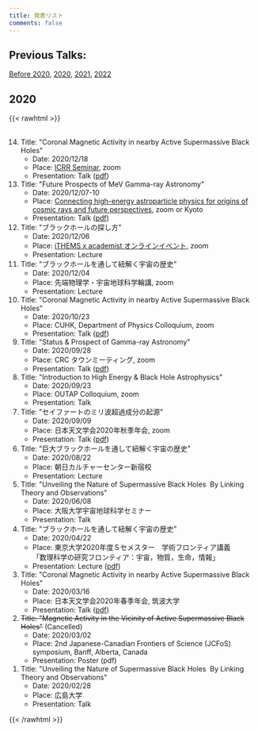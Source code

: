 ```yaml
---
title: 発表リスト
comments: false
---
```




## Previous Talks:
[Before 2020](../talk_before2020/), [2020](../talk_2020/), [2021](../talk_2021/), [2022](../talk_2022/)

## 2020
{{< rawhtml >}}
    <ol reversed> 
    <li>Title: "Coronal Magnetic Activity in nearby Active Supermassive Black Holes"
    <ul>
        <li>Date: 2020/12/18</li>
        <li>Place: <a href='http://www.icrr.u-tokyo.ac.jp/icrr_seminar/index_j.html'>ICRR Seminar</a>, zoom</li>
        <li>Presentation: Talk (<a href='../files/talk/2020/yinoue_201218_ICRR.pdf'>pdf</a>)</li>
    </ul>
    </li>
    <li>Title: "Future Prospects of MeV Gamma-ray Astronomy"
    <ul>
        <li>Date: 2020/12/07-10</li>
        <li>Place: <a href='http://www2.yukawa.kyoto-u.ac.jp/~crphys2020/'>Connecting high-energy astroparticle physics for origins of cosmic rays and future perspectives</a>, zoom or Kyoto</li>
        <li>Presentation: Talk (<a href='../files/talk/2020/yinoue_201209_Kyoto.pdf'>pdf</a>)</li>
    </ul>
    </li>
    <li>Title: "ブラックホールの探し方"
    <ul>
        <li>Date: 2020/12/06</li>
        <li>Place: <a href='https://www.blackhole.academist-cf.com/'>iTHEMS x academist オンラインイベント</a>, zoom</li>
        <li>Presentation: Lecture</li>
    </ul>
    </li>
    <li>Title: "ブラックホールを通して紐解く宇宙の歴史"
    <ul>
        <li>Date: 2020/12/04</li>
        <li>Place: 先端物理学・宇宙地球科学輪講, zoom</li>
        <li>Presentation: Lecture</li>
    </ul>
    </li>
    <li>Title: "Coronal Magnetic Activity in nearby Active Supermassive Black Holes"
    <ul>
        <li>Date: 2020/10/23</li>
        <li>Place: CUHK, Department of Physics Colloquium, zoom</li>
        <li>Presentation: Talk (<a href='../files/talk/2020/yinoue_201023_CUHK.pdf'>pdf</a>)</li>
    </ul>
    </li>
    <li>Title: "Status & Prospect of Gamma-ray Astronomy"
    <ul>
        <li>Date: 2020/09/28</li>
        <li>Place: CRC タウンミーティング, zoom</li>
        <li>Presentation: Talk (<a href='../files/talk/2020/yinoue_200928_CRC.pdf'>pdf</a>)</li>
    </ul>
    </li>
    <li>Title: "Introduction to High Energy & Black Hole Astrophysics"
    <ul>
        <li>Date: 2020/09/23</li>
        <li>Place: OUTAP Colloquium, zoom</li>
        <li>Presentation: Talk</li>
    </ul>
    </li>
        <li>Title: "セイファートのミリ波超過成分の起源"
        <ul>
            <li>Date: 2020/09/09</li>
            <li>Place: 日本天文学会2020年秋季年会, zoom</li>
            <li>Presentation: Talk (<a href='../files/talk/2020/yinoue_200909_ASJ.pdf'>pdf</a>)</li>
        </ul>
        </li>
        <li>Title: "巨大ブラックホールを通して紐解く宇宙の歴史"
        <ul>
            <li>Date: 2020/08/22</li>
            <li>Place: 朝日カルチャーセンター新宿校</li>
            <li>Presentation: Lecture</li>
        </ul>
        </li>
        <li>Title: "Unveiling the Nature of Supermassive Black Holes  By Linking Theory and Observations"
        <ul>
            <li>Date: 2020/06/08</li>
            <li>Place: 大阪大学宇宙地球科学セミナー<br></li>
            <li>Presentation: Talk</li>
        </ul>
        </li>
        <li>Title: "ブラックホールを通して紐解く宇宙の歴史"
        <ul>
            <li>Date: 2020/04/22</li>
            <li>Place: 東京大学2020年度Ｓセメスター　学術フロンティア講義<br>「数理科学の研究フロンティア：宇宙，物質，生命，情報」</li>
            <li>Presentation: Lecture (<a href='../files/talk/2020/yinoue_200422_Komaba.pdf'>pdf</a>)</li>
        </ul>
        </li>
        <li>Title: "Coronal Magnetic Activity in nearby Active Supermassive Black Holes"
        <ul>
            <li>Date: 2020/03/16</li>
            <li>Place: 日本天文学会2020年春季年会, 筑波大学</li>
            <li>Presentation: Talk (<a href='../files/talk/2020/yinoue_200316_ASJ.pdf'>pdf</a>)</li>
        </ul>
        </li>
        <li><s>Title: "Magnetic Activity in the Vicinity of Active Supermassive Black Holes"</s> (Cancelled)
        <ul>
            <li>Date: 2020/03/02</li>
            <li>Place: 2nd Japanese-Canadian Frontiers of Science (JCFoS) symposium, Banff, Alberta, Canada</li>
            <li>Presentation: Poster (pdf)</li>
        </ul>
        </li>
        <li>Title: "Unveiling the Nature of Supermassive Black Holes  By Linking Theory and Observations"
        <ul>
            <li>Date: 2020/02/28</li>
            <li>Place: 広島大学<br></li>
            <li>Presentation: Talk</li>
        </ul>
        </li>
    </ol>
{{< /rawhtml >}}
